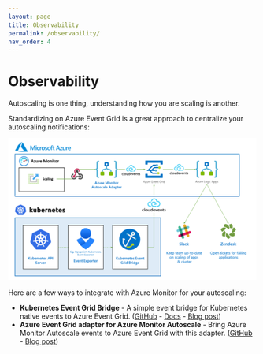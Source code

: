 ```yaml
---
layout: page
title: Observability
permalink: /observability/
nav_order: 4
---
```


# Observability

Autoscaling is one thing, understanding how you are scaling is another.

Standardizing on Azure Event Grid is a great approach to centralize your autoscaling notifications:

![](/media/observability/event-grid-as-autoscaling-hub.png)

Here are a few ways to integrate with Azure Monitor for your autoscaling:

- **Kubernetes Event Grid Bridge** - A simple event bridge for Kubernetes native events to Azure Event Grid. ([GitHub](https://github.com/tomkerkhove/k8s-event-grid-bridge) - [Docs](https://docs.k8s-event-grid-bridge.io/) - [Blog post](https://blog.tomkerkhove.be/2021/01/19/introducing-kubernetes-event-grid-bridge/))
- **Azure Event Grid adapter for Azure Monitor Autoscale** - Bring Azure Monitor Autoscale events to Azure Event Grid with this adapter. ([GitHub](https://github.com/tomkerkhove/azure-monitor-autoscale-to-event-grid-adapter) - [Blog post](https://blog.tomkerkhove.be/2021/02/10/automatically-forwarding-azure-monitor-autoscale-events-to-azure-event-grid/))